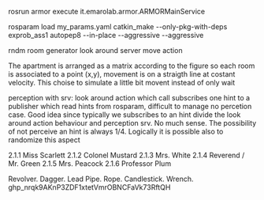 rosrun armor execute it.emarolab.armor.ARMORMainService

rosparam load my_params.yaml
catkin_make --only-pkg-with-deps exprob_ass1
autopep8 --in-place --aggressive --aggressive <filename>


rndm room generator
look around server
move action


The apartment is arranged as a matrix according to the figure so each room is associated to a point (x,y), movement is on a straigth line at costant velocity. This choise to simulate a little bit movent instead of only wait

perception with srv:
    look around action which call subscribes one hint to a publisher which read hints from rosparam, difficult to manage no percetion case. Good idea since typically we subscribes to an hint
    divide the look around action behaviour and perception srv. No much sense.
The possibility of not perceive an hint is always 1/4. Logically it is possible also to randomize this aspect


2.1.1	Miss Scarlett
2.1.2	Colonel Mustard
2.1.3	Mrs. White
2.1.4	Reverend / Mr. Green
2.1.5	Mrs. Peacock
2.1.6	Professor Plum

Revolver.
Dagger.
Lead Pipe.
Rope.
Candlestick.
Wrench.
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

